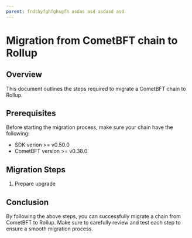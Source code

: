 ```yaml
---
parent: frdthyfghfghsgfh asdas asd asdasd asd 
---
```


# Migration from CometBFT chain to Rollup

## Overview

This document outlines the steps required to migrate a CometBFT chain to Rollup.

## Prerequisites

Before starting the migration process, make sure your chain have the following:

- SDK verion >= v0.50.0
- CometBFT version >= v0.38.0

## Migration Steps

1. Prepare upgrade

## Conclusion

By following the above steps, you can successfully migrate a chain from CometBFT to Rollup. Make sure to carefully review and test each step to ensure a smooth migration process.
